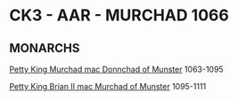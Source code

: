 # CK3 - AAR - MURCHAD 1066

## MONARCHS

[Petty King Murchad mac Donnchad of Munster](p/murchad_mac_donnchad_1027.md) 1063-1095

[Petty King Brian II mac Murchad of Munster](p/brian_mac_murchad_1048.md) 1095-1111